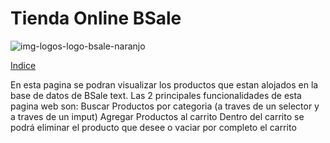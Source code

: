 # Tienda Online BSale
![img-logos-logo-bsale-naranjo](https://user-images.githubusercontent.com/68397253/201163745-10c4de96-8b97-40fc-85a4-09182631a2c1.png)

  [Indice](#Indice)
  
En esta pagina se podran visualizar los productos que estan alojados en la base de datos de BSale text.
Las 2 principales funcionalidades de esta pagina web son:
  Buscar Productos por categoria (a traves de un selector y a traves de un imput)
  Agregar Productos al carrito
    Dentro del carrito se podrá eliminar el producto que desee o vaciar por completo el carrito 
